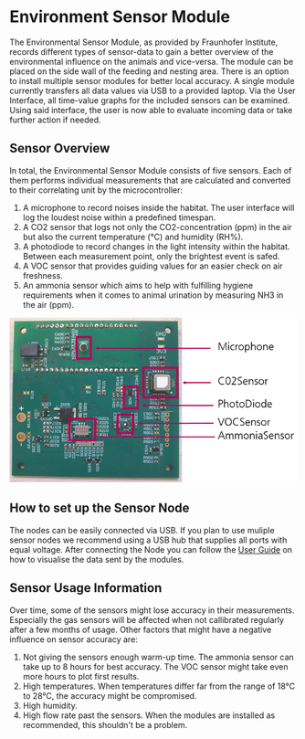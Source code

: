 # Environment Sensor Module
The Environmental Sensor Module, as provided by Fraunhofer Institute, records different types of sensor-data to gain a better overview of the environmental influence on the animals and vice-versa. The module can be placed on the side wall of the feeding and nesting area. There is an option to install multiple sensor modules for better local accuracy. A single module currently transfers all data values via USB to a provided laptop. Via the User Interface, all time-value graphs for the included sensors can be examined. Using said interface, the user is now able to evaluate incoming data or take further action if needed.

## Sensor Overview
In total, the Environmental Sensor Module consists of five sensors. Each of them performs individual measurements that are calculated and converted to their correlating unit by the microcontroller:
1. A microphone to record noises inside the habitat. The user interface will log the loudest noise within a predefined timespan.
2. A CO2 sensor that logs not only the CO2-concentration (ppm) in the air but also the current temperature (°C) and humidity (RH%).
3. A photodiode to record changes in the light intensity within the habitat. Between each measurement point, only the brightest event is safed.
4. A VOC sensor that provides guiding values for an easier check on air freshness.
5. An ammonia sensor which aims to help with fulfilling hygiene requirements when it comes to animal urination by measuring NH3 in the air (ppm).

![Overview Sensor Elements](/Documentation/_images/EnvironmentalSensorNode.png)
## How to set up the Sensor Node

The nodes can be easily connected via USB. If you plan to use muliple sensor nodes we recommend using a USB hub that supplies all ports with equal voltage. After connecting the Node you can follow the [User Guide](./userGuide.md) on how to visualise the data sent by the modules.

## Sensor Usage Information
Over time, some of the sensors might lose accuracy in their measurements. Especially the gas sensors will be affected when not callibrated regularly after a few months of usage. Other factors that might have a negative influence on sensor accuracy are:
1. Not giving the sensors enough warm-up time. The ammonia sensor can take up to 8 hours for best accuracy. The VOC sensor might take even more hours to plot first results.
2. High temperatures. When temperatures differ far from the range of 18°C to 28°C, the accuracy might be compromised.
3. High humidity.
4. High flow rate past the sensors. When the modules are installed as recommended, this shouldn't be a problem.